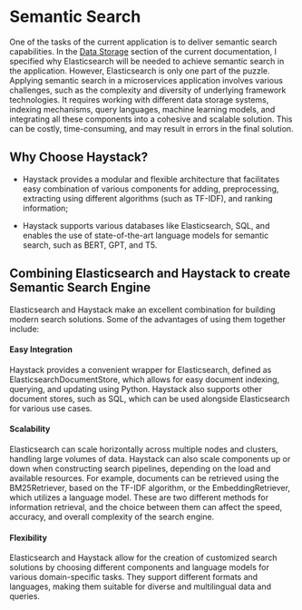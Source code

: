 # Semantic Search

One of the tasks of the current application is to deliver semantic search capabilities. In the [Data Storage](Docs/design-decision-data-storage.md) section 
of the current documentation, I specified why Elasticsearch will be needed to achieve semantic search in the application. 
However, Elasticsearch is only one part of the puzzle. Applying semantic search in a microservices application involves various challenges, such as the complexity and diversity of underlying framework technologies. It requires working with different data storage systems, indexing mechanisms, query languages, machine learning models, and integrating all these components into a cohesive and scalable solution. This can be costly, time-consuming, and may result in errors in the final solution. 

## Why Choose Haystack?

* Haystack provides a modular and flexible architecture that facilitates easy combination of various components for adding, preprocessing, extracting using different algorithms (such as TF-IDF), and ranking information;
  
* Haystack supports various databases like Elasticsearch, SQL, and enables the use of state-of-the-art language models for semantic search, such as BERT, GPT, and T5.

## Combining Elasticsearch and Haystack to create Semantic Search Engine

Elasticsearch and Haystack make an excellent combination for building modern search solutions. Some of the advantages of using them together include:

#### Easy Integration
Haystack provides a convenient wrapper for Elasticsearch, defined as ElasticsearchDocumentStore, which allows for easy document indexing, querying, and updating using Python. Haystack also supports other document stores, such as SQL, which can be used alongside Elasticsearch for various use cases.

#### Scalability
Elasticsearch can scale horizontally across multiple nodes and clusters, handling large volumes of data. Haystack can also scale components up or down when constructing search pipelines, depending on the load and available resources. For example, documents can be retrieved using the BM25Retriever, based on the TF-IDF algorithm, or the EmbeddingRetriever, which utilizes a language model. These are two different methods for information retrieval, and the choice between them can affect the speed, accuracy, and overall complexity of the search engine.

#### Flexibility
Elasticsearch and Haystack allow for the creation of customized search solutions by choosing different components and language models for various domain-specific tasks. They support different formats and languages, making them suitable for diverse and multilingual data and queries.
